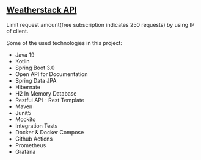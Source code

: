 ## [Weatherstack API](https://weatherstack.com)

Limit request amount(free subscription indicates 250 requests) by using IP of client.

Some of the used technologies in this project:

- Java 19
- Kotlin
- Spring Boot 3.0
- Open API for Documentation
- Spring Data JPA
- Hibernate
- H2 In Memory Database
- Restful API - Rest Template
- Maven
- Junit5
- Mockito
- Integration Tests
- Docker & Docker Compose
- Github Actions
- Prometheus
- Grafana
